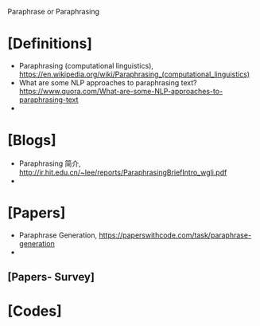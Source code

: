 Paraphrase or Paraphrasing

# [Definitions]
+ Paraphrasing (computational linguistics), https://en.wikipedia.org/wiki/Paraphrasing_(computational_linguistics)
+ What are some NLP approaches to paraphrasing text? https://www.quora.com/What-are-some-NLP-approaches-to-paraphrasing-text
+ 

# [Blogs]
+ Paraphrasing 简介, http://ir.hit.edu.cn/~lee/reports/ParaphrasingBriefIntro_wgli.pdf
+ 


# [Papers]
+ Paraphrase Generation, https://paperswithcode.com/task/paraphrase-generation
+ 

## [Papers- Survey]

# [Codes]

